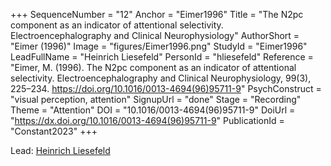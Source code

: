 +++
SequenceNumber = "12"
Anchor = "Eimer1996"
Title = "The N2pc component as an indicator of attentional selectivity. Electroencephalography and Clinical Neurophysiology"
AuthorShort = "Eimer (1996)"
Image = "figures/Eimer1996.png"
StudyId = "Eimer1996"
LeadFullName = "Heinrich Liesefeld"
PersonId = "hliesefeld"
Reference = "Eimer, M. (1996). The N2pc component as an indicator of attentional selectivity. Electroencephalography and Clinical Neurophysiology, 99(3), 225–234. https://doi.org/10.1016/0013-4694(96)95711-9"
PsychConstruct = "visual perception, attention"
SignupUrl = "done"
Stage = "Recording"
Theme = "Attention"
DOI = "10.1016/0013-4694(96)95711-9"
DoiUrl = "https://dx.doi.org/10.1016/0013-4694(96)95711-9"
PublicationId = "Constant2023"
+++

Lead: [Heinrich Liesefeld](/people/#hliesefeld)